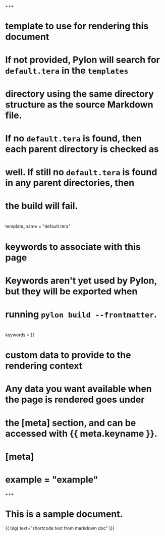+++
#
# template to use for rendering this document
#
# If not provided, Pylon will search for `default.tera` in the `templates`
# directory using the same directory structure as the source Markdown file.
# If no `default.tera` is found, then each parent directory is checked as
# well. If still no `default.tera` is found in any parent directories, then
# the build will fail.
#
template_name = "default.tera"

#
# keywords to associate with this page
#
# Keywords aren't yet used by Pylon, but they will be exported when
# running `pylon build --frontmatter`.
#
keywords = []

#
# custom data to provide to the rendering context
#
# Any data you want available when the page is rendered goes under
# the [meta] section, and can be accessed with {{ meta.keyname }}.
#
# [meta]
# example = "example"
+++

# This is a sample document.

{{ big( text="shortcode text from markdown doc" )}}